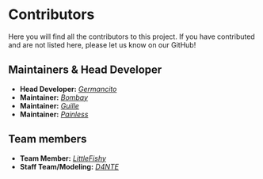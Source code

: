 # Contributors
Here you will find all the contributors to this project. If you have contributed and are not listed here, please let us know on our GitHub!

## Maintainers & Head Developer
- **Head Developer:** [*Germancito*](https://github.com/Germancitoz)
- **Maintainer:** [*Bombay*](https://github.com/BombayV)
- **Maintainer:** [*Guille*](https://github.com/guillerp8)
- **Maintainer:** [*Painless*](https://github.com/Pa1nless)

## Team members
- **Team Member:** [*LittleFishy*](https://github.com/LittleFishyy)
- **Staff Team/Modeling:** [*D4NTE*](https://github.com/D4NTE-4LEX)
